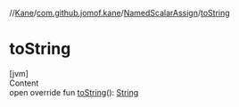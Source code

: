 //[Kane](../../index.md)/[com.github.jomof.kane](../index.md)/[NamedScalarAssign](index.md)/[toString](to-string.md)



# toString  
[jvm]  
Content  
open override fun [toString](to-string.md)(): [String](https://kotlinlang.org/api/latest/jvm/stdlib/kotlin/-string/index.html)  



